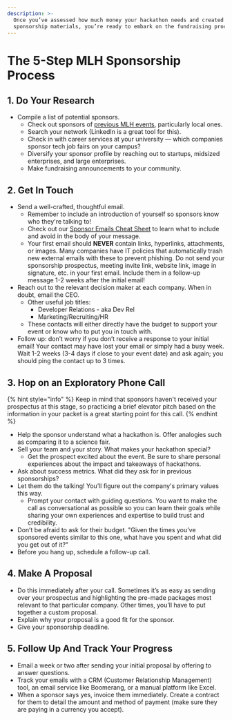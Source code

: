 ```yaml
---
description: >-
  Once you’ve assessed how much money your hackathon needs and created your
  sponsorship materials, you’re ready to embark on the fundraising process.
---
```


# The 5-Step MLH Sponsorship Process

## 1. Do Your Research

* Compile a list of potential sponsors.
  * Check out sponsors of [previous MLH events](https://mlh.io/seasons/2025/events), particularly local ones.
  * Search your network (LinkedIn is a great tool for this).
  * Check in with career services at your university — which companies sponsor tech job fairs on your campus?
  * Diversify your sponsor profile by reaching out to startups, midsized enterprises, and large enterprises.
  * Make fundraising announcements to your community.

## 2. Get In Touch

* Send a well-crafted, thoughtful email.
  * Remember to include an introduction of yourself so sponsors know who they're talking to!
  * Check out our [Sponsor Emails Cheat Sheet](https://guide.mlh.io/general-information/getting-sponsorship/cheat-sheet-emailing-your-sponsors) to learn what to include and avoid in the body of your message.
  * Your first email should **NEVER** contain links, hyperlinks, attachments, or images. Many companies have IT policies that automatically trash new external emails with these to prevent phishing. Do not send your sponsorship prospectus, meeting invite link, website link, image in signature, etc. in your first email. Include them in a follow-up message 1-2 weeks after the initial email!
* Reach out to the relevant decision maker at each company. When in doubt, email the CEO.&#x20;
  * Other useful job titles:
    * Developer Relations - aka Dev Rel
    * Marketing/Recruiting/HR
  * These contacts will either directly have the budget to support your event or know who to put you in touch with.&#x20;
* Follow up: don’t worry if you don’t receive a response to your initial email! Your contact may have lost your email or simply had a busy week. Wait 1-2 weeks (3-4 days if close to your event date) and ask again; you should ping the contact up to 3 times.

## 3. Hop on an Exploratory Phone Call

{% hint style="info" %}
Keep in mind that sponsors haven't received your prospectus at this stage, so practicing a brief elevator pitch based on the information in your packet is a great starting point for this call.
{% endhint %}

* Help the sponsor understand what a hackathon is. Offer analogies such as comparing it to a science fair.&#x20;
* Sell your team and your story. What makes your hackathon special?
  * Get the prospect excited about the event.  Be sure to share personal experiences about the impact and takeaways of hackathons.&#x20;
* Ask about success metrics. What did they ask for in previous sponsorships?
* Let them do the talking! You’ll figure out the company's primary values this way.&#x20;
  * Prompt your contact with guiding questions. You want to make the call as conversational as possible so you can learn their goals while sharing your own experiences and expertise to build trust and credibility.
* Don’t be afraid to ask for their budget. "Given the times you’ve sponsored events similar to this one, what have you spent and what did you get out of it?"
* Before you hang up, schedule a follow-up call.

## 4. Make A Proposal

* Do this immediately after your call. Sometimes it’s as easy as sending over your prospectus and highlighting the pre-made packages most relevant to that particular company. Other times, you’ll have to put together a custom proposal.
* Explain why your proposal is a good fit for the sponsor.
* Give your sponsorship deadline.

## 5. Follow Up And Track Your Progress

* Email a week or two after sending your initial proposal by offering to answer questions.
* Track your emails with a CRM (Customer Relationship Management) tool, an email service like Boomerang, or a manual platform like Excel.
* When a sponsor says yes, invoice them immediately. Create a contract for them to detail the amount and method of payment (make sure they are paying in a currency you accept).

